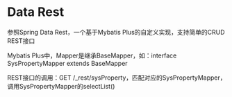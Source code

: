 # Data Rest

参照Spring Data Rest，一个基于Mybatis Plus的自定义实现，支持简单的CRUD REST接口

Mybatis Plus中，Mapper是继承BaseMapper，如：interface SysPropertyMapper extends BaseMapper<SysProperty>

REST接口的调用：GET /_rest/sysProperty，匹配对应的SysPropertyMapper，调用SysPropertyMapper的selectList()


